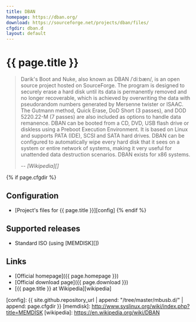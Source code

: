 ```yaml
---
title: DBAN
homepage: https://dban.org/
download: https://sourceforge.net/projects/dban/files/
cfgdir: dban.d
layout: default
---
```


# {{ page.title }}

> Darik's Boot and Nuke, also known as DBAN /ˈdiːbæn/, is an open source project
> hosted on SourceForge. The program is designed to securely erase a hard
> disk until its data is permanently removed and no longer recoverable, which is
> achieved by overwriting the data with pseudorandom numbers generated by
> Mersenne twister or ISAAC. The Gutmann method, Quick Erase, DoD Short (3
> passes), and DOD 5220.22-M (7 passes) are also included as options to handle
> data remanence. DBAN can be booted from a CD, DVD, USB flash drive or diskless
> using a Preboot Execution Environment. It is based on Linux and supports PATA
> (IDE), SCSI and SATA hard drives. DBAN can be configured to automatically wipe
> every hard disk that it sees on a system or entire network of systems, making
> it very useful for unattended data destruction scenarios. DBAN exists for x86
> systems.
>
> -- <cite markdown="1">[Wikipedia][]</cite>


{% if page.cfgdir %}
## Configuration

- [Project's files for {{ page.title }}][config]
{% endif %}


## Supported releases

- Standard ISO (using [MEMDISK][])


## Links

- [Official homepage]({{ page.homepage }})
- [Official download page]({{ page.download }})
- [{{ page.title }} at Wikipedia][wikipedia]


[config]: {{ site.github.repository_url | append: "/tree/master/mbusb.d/" | append: page.cfgdir }}
[memdisk]: http://www.syslinux.org/wiki/index.php?title=MEMDISK
[wikipedia]: https://en.wikipedia.org/wiki/DBAN

